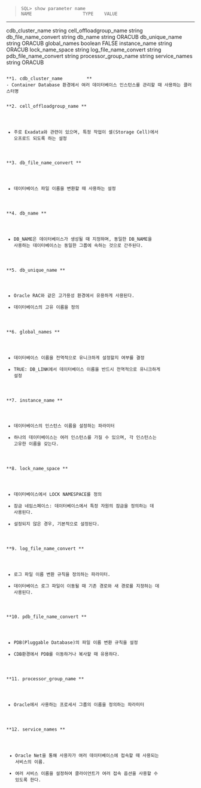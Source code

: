 <blockquote>
<pre><code class="language-SQL">SQL&gt; show parameter name
NAME                   TYPE    VALUE</code></pre>
</blockquote>
<hr />
<p>cdb_cluster_name       string
cell_offloadgroup_name string
db_file_name_convert   string
db_name                string  ORACUB
db_unique_name         string  ORACUB
global_names           boolean FALSE
instance_name          string  ORACUB
lock_name_space        string
log_file_name_convert  string
pdb_file_name_convert  string
processor_group_name   string
service_names          string  ORACUB</p>
<pre><code>
**1. cdb_cluster_name         **
- Container Database 환경에서 여러 데이터베이스 인스턴스를 관리할 때 사용하는 클러스터명

**2. cell_offloadgroup_name   **
- 주로 Exadata와 관련이 있으며, 특정 작업이 셀(Storage Cell)에서 오프로드 되도록 하는 설정

**3. db_file_name_convert     **
- 데이터베이스 파일 이름을 변환할 때 사용하는 설정


**4. db_name                  **
- DB_NAME은 데이터베이스가 생성될 때 지정하며, 동일한 DB_NAME을 사용하는 데이터베이스는 동일한 그룹에 속하는 것으로 간주된다.

**5. db_unique_name           **
- Oracle RAC와 같은 고가용성 환경에서 유용하게 사용된다.
- 데이터베이스의 고유 이름을 정의

**6. global_names             **
- 데이터베이스 이름을 전역적으로 유니크하게 설정할지 여부를 결정
- TRUE: DB_LINK에서 데이터베이스 이름을 반드시 전역적으로 유니크하게 설정

**7. instance_name            **
- 데이터베이스의 인스턴스 이름을 설정하는 파라미터
- 하나의 데이터베이스는 여러 인스턴스를 가질 수 있으며, 각 인스턴스는 고유한 이름을 갖는다.

**8. lock_name_space          **
- 데이터베이스에서 LOCK NAMESPACE를 정의
- 잠금 네임스페이스: 데이터베이스에서 특정 자원의 잠금을 정의하는 데 사용된다.
- 설정되지 않은 경우, 기본적으로 설정된다.

**9. log_file_name_convert    **
- 로그 파일 이름 변환 규칙을 정의하는 파라미터. 
- 데이터베이스 로그 파일이 이동될 때 기존 경로와 새 경로를 지정하는 데 사용된다.

**10. pdb_file_name_convert    **
- PDB(Pluggable Database)의 파일 이름 변환 규칙을 설정
- CDB환경에서 PDB를 이동하거나 복사할 때 유용하다.

**11. processor_group_name     **
- Oracle에서 사용하는 프로세서 그룹의 이름을 정의하는 파라미터

**12. service_names            **
- Oracle Net을 통해 사용자가 여러 데이터베이스에 접속할 때 사용되는 서비스의 이름. 
- 여러 서비스 이름을 설정하여 클라이언트가 여러 접속 옵션을 사용할 수 있도록 한다.</code></pre>